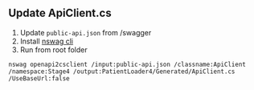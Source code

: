 ## Update ApiClient.cs

1. Update `public-api.json` from <host>/swagger
2. Install [nswag cli](https://github.com/RicoSuter/NSwag/wiki/CommandLine)
3. Run from root folder
```
nswag openapi2csclient /input:public-api.json /classname:ApiClient /namespace:Stage4 /output:PatientLoader4/Generated/ApiClient.cs /UseBaseUrl:false
```
